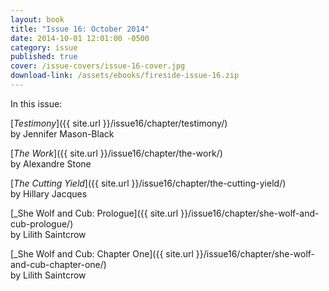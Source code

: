 ```yaml
---
layout: book
title: "Issue 16: October 2014"
date: 2014-10-01 12:01:00 -0500
category: issue
published: true
cover: /issue-covers/issue-16-cover.jpg
download-link: /assets/ebooks/fireside-issue-16.zip
---
```


In this issue:

[_Testimony_]({{ site.url }}/issue16/chapter/testimony/)<br/>
by Jennifer Mason-Black

[_The Work_]({{ site.url }}/issue16/chapter/the-work/)<br/>
by Alexandre Stone

[_The Cutting Yield_]({{ site.url }}/issue16/chapter/the-cutting-yield/)<br/>
by Hillary Jacques

[_She Wolf and Cub: Prologue]({{ site.url }}/issue16/chapter/she-wolf-and-cub-prologue/)<br/>
by Lilith Saintcrow

[_She Wolf and Cub: Chapter One]({{ site.url }}/issue16/chapter/she-wolf-and-cub-chapter-one/)<br/>
by Lilith Saintcrow
